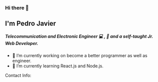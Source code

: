### Hi there 👋

## I'm Pedro Javier 

##### Telecommunication and Electronic Engineer :computer: , :iphone: and a self-taught Jr. Web Developer.

- 🔭 I’m currently working on become a better programmer as well as engineer.
- 🌱 I’m currently learning React.js and Node.js.

<detail><summary>Contact Info: <summary>
<p>
  
</p>



